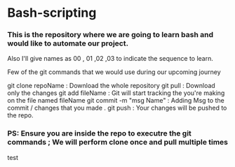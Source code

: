 # Bash-scripting

### This is the repository where we are going to learn bash and would like to automate our project.

 Also I'll give names as 00 , 01 ,02 ,03 to indicate the sequence to learn.


 Few of the git commands that we would use during our upcoming journey

git clone repoName : Download the whole repository
git pull           : Download only the changes
git add fileName   : Git will start tracking the you're making on the file named fileName
git commit -m "msg Name" : Adding Msg to the commit / changes that you made .
git push : Your changes will be pushed to the repo.

### PS: Ensure you are inside the repo to executre the git commands ; We will perform clone once and pull multiple times

test